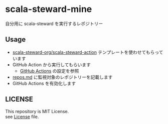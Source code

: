 # scala-steward-mine

自分用に scala-steward を実行するレポジトリー

## Usage

- [scala-steward-org/scala-steward-action](https://github.com/coursier/cache-action) テンプレートを使わせてもらっています  
- GitHub Action から実行してもらいます
  - [GitHub Actions](./.github/workflows/ci.yaml) の設定を参照
- [repos.md](./repos.md) に監視対象のレポジトリーを記載します
- GitHub Actions を有効化します

## LICENSE

This repository is MIT License.  
see [License](./LICENSE) file.
